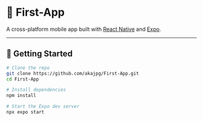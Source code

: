 # 📱 First-App

A cross-platform mobile app built with [React Native](https://reactnative.dev/) and [Expo](https://expo.dev/).

---

## 🚀 Getting Started

```bash
# Clone the repo
git clone https://github.com/akajpg/First-App.git
cd First-App

# Install dependencies
npm install

# Start the Expo dev server
npx expo start
